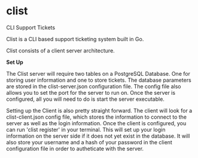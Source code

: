 # clist
CLI Support Tickets

Clist is a CLI based support ticketing system built in Go.

Clist consists of a client server architecture. 

**Set Up**

The Clist server will require two tables on a PostgreSQL Database. One for storing user information and one to store tickets. The database parameters are stored in the clist-server.json configuration file. The config file also allows you to set the port for the server to run on. Once the server is configured, all you will need to do is start the server executable.

Setting up the Client is also pretty straight forward. The client will look for a clist-client.json config file, which stores the information to connect to the server as well as the login information. Once the client is configured, you can run 'clist register' in your terminal. This will set up your login information on the server side if it does not yet exist in the database. It will also store your username and a hash of your password in the client configuration file in order to autheticate with the server.
